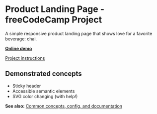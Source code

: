 # Product Landing Page - freeCodeCamp Project

A simple responsive product landing page that shows love for a favorite beverage: chai.

**[Online demo](https://lightmotive.pro/fcc-product-landing-page/)**

[Project instructions](https://www.freecodecamp.org/learn/responsive-web-design/responsive-web-design-projects/build-a-product-landing-page)

## Demonstrated concepts

- Sticky header
- Accessible semantic elements
- SVG color changing (with help!)

**See also:** [Common concepts, config, and documentation](https://github.com/alight1/template-webpack-with-s3-hosting#common)
